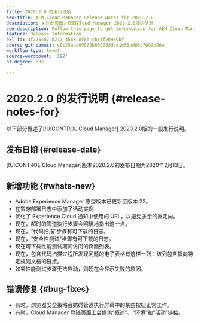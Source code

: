 ```yaml
---
title: 2020.2.0 的发行说明
seo-title: AEM Cloud Manager Release Notes for 2020.2.0
description: 关注此页面，获取Cloud Manager 2020.2.0版的信息
seo-description: Follow this page to get information for AEM Cloud Manager Release 2020.2.0
feature: Release Information
exl-id: 3f225c07-b217-4568-8f8e-cbc1f20989bf
source-git-commit: c0c25ada09879b850883dcd1e53ad05c7087a80a
workflow-type: tm+mt
source-wordcount: '192'
ht-degree: 58%

---
```


# 2020.2.0 的发行说明 {#release-notes-for}

以下部分概述了[!UICONTROL Cloud Manager] 2020.2.0版的一般发行说明。

## 发布日期 {#release-date}

[!UICONTROL Cloud Manager]版本2020.2.0的发布日期为2020年2月13日。

## 新增功能 {#whats-new}

* Adobe Experience Manager 原型版本已更新至版本 22。
* 在暂存部署日志中添加了活动实例
* 优化了 Experience Cloud 通知中使用的 URL，以避免多余的重定向。
* 现在，超时的管道执行步骤会明确地指出这一点。
* 现在，“代码扫描”步骤有可下载的日志。
* 现在，“安全性测试”步骤有可下载的日志。
* 现在可下载性能测试期间访问的页面列表。
* 现在，包含代码扫描过程所发现问题的电子表格有这样一列：该列包含指向特定规则文档的链接。
* 如果性能测试步骤无法启动，则现在会显示失败的原因。

## 错误修复 {#bug-fixes}

* 有时，浏览器安全策略会妨碍管道执行屏幕中的某些按钮正常工作。
* 有时，Cloud Manager 登陆页面上会提供“概述”、“环境”和“活动”链接。
